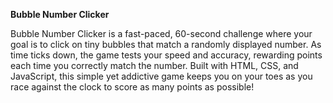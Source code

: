 **Bubble Number Clicker**

Bubble Number Clicker is a fast-paced, 60-second challenge where your goal is to click on tiny bubbles that match a randomly displayed number. As time ticks down, the game tests your speed and accuracy, rewarding points each time you correctly match the number. Built with HTML, CSS, and JavaScript, this simple yet addictive game keeps you on your toes as you race against the clock to score as many points as possible!







